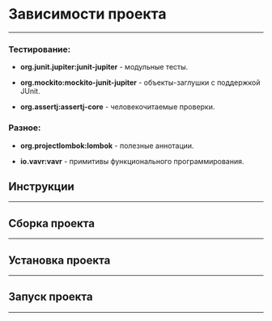 # Зависимости проекта
___

### Тестирование:


 - **org.junit.jupiter:junit-jupiter** - модульные тесты.

 - **org.mockito:mockito-junit-jupiter** - объекты-заглушки с поддержкой JUnit.

 - **org.assertj:assertj-core** - человекочитаемые проверки.

### Разное:

 - **org.projectlombok:lombok** - полезные аннотации.

 - **io.vavr:vavr** - примитивы функционального программирования.

## Инструкции
___
## Сборка проекта
___
## Установка проекта
___
## Запуск проекта
___